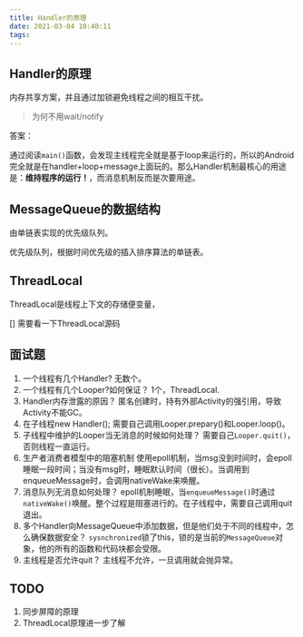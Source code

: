 ```yaml
---
title: Handler的原理
date: 2021-03-04 10:40:11
tags:
---
```


## Handler的原理

内存共享方案，并且通过加锁避免线程之间的相互干扰。

>为何不用wait/notify

答案：

通过阅读`main()`函数，会发现主线程完全就是基于loop来运行的，所以的Android完全就是在handler+loop+message上面玩的。那么Handler机制最核心的用途是：**维持程序的运行！**，而消息机制反而是次要用途。

## MessageQueue的数据结构

由单链表实现的优先级队列。

优先级队列，根据时间优先级的插入排序算法的单链表。

## ThreadLocal

ThreadLocal是线程上下文的存储便变量，

[] 需要看一下ThreadLocal源码

## 面试题

1. 一个线程有几个Handler?
    无数个。
2. 一个线程有几个Looper?如何保证？
   1个，ThreadLocal.
3. Handler内存泄露的原因？
   匿名创建时，持有外部Activity的强引用，导致Activity不能GC。
4. 在子线程new Handler();
    需要自己调用Looper.prepary()和Looper.loop()。
5. 子线程中维护的Looper当无消息的时候如何处理？
   需要自己`Looper.quit()`，否则线程一直运行。
6. 生产者消费者模型中的阻塞机制
    使用epoll机制，当msg没到时间时，会epoll睡眠一段时间；当没有msg时，睡眠默认时间（很长）。当调用到enqueueMessage时，会调用nativeWake来唤醒。
7. 消息队列无消息如何处理？
    epoll机制睡眠，当`enqueueMessage()`时通过`nativeWake()`唤醒。整个过程是阻塞进行的。在子线程中，需要自己调用quit退出。
8. 多个Handler向MessageQueue中添加数据，但是他们处于不同的线程中，怎么确保数据安全？
   `sysnchronized`锁了this，锁的是当前的`MessageQueue`对象，他的所有的函数和代码块都会受限。
9. 主线程是否允许quit？
    主线程不允许，一旦调用就会抛异常。

## TODO

1. 同步屏障的原理
2. ThreadLocal原理进一步了解

